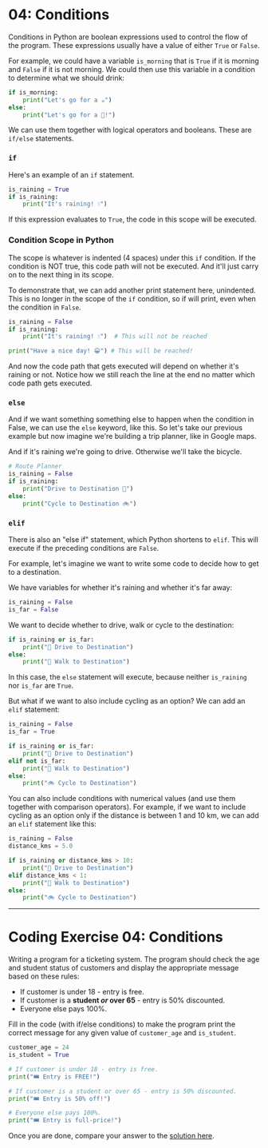 # 04: Conditions

Conditions in Python are boolean expressions used to control the flow of the program. These expressions usually have a value of either `True` or `False`.

For example, we could have a variable `is_morning` that is `True` if it is morning and `False` if it is not morning. We could then use this variable in a condition to determine what we should drink:

```python
if is_morning:
	print("Let's go for a ☕️")
else:
	print("Let's go for a 🍺!")
```

We can use them together with logical operators and booleans. These are `if/else` statements.

### `if`

Here's an example of an `if` statement.

```python
is_raining = True
if is_raining:
	print("It's raining! 💧")
```

If this expression evaluates to `True`, the code in this scope will be executed.

### Condition Scope in Python

The scope is whatever is indented (4 spaces) under this `if` condition. If the condition is NOT true, this code path will not be executed. And it'll just carry on to the next thing in its scope.

To demonstrate that, we can add another print statement here, unindented. This is no longer in the scope of the `if` condition, so if will print, even when the condition in `False`.

```python
is_raining = False
if is_raining:
	print("It's raining! 💧")  # This will not be reached

print("Have a nice day! 😀") # This will be reached!
```

And now the code path that gets executed will depend on whether it's raining or not. Notice how we still reach the line at the end no matter which code path gets executed.

### `else`

And if we want something something else to happen when the condition in False, we can use the `else` keyword, like this. So let's take our previous example but now imagine we're building a trip planner, like in Google maps.

And if it's raining we're going to drive. Otherwise we'll take the bicycle.

```python
# Route Planner
is_raining = False
if is_raining:
	print("Drive to Destination 🚗")
else:
	print("Cycle to Destination 🚲")

```

### `elif`

There is also an "else if" statement, which Python shortens to `elif`. This will execute if the preceding conditions are `False`.

For example, let's imagine we want to write some code to decide how to get to a destination.

We have variables for whether it's raining and whether it's far away:

```python
is_raining = False
is_far = False
```

We want to decide whether to drive, walk or cycle to the destination:

```python
if is_raining or is_far:
	print("🚗 Drive to Destination")
else:
	print("🚶 Walk to Destination")
```

In this case, the `else` statement will execute, because neither `is_raining` nor `is_far` are `True`.

But what if we want to also include cycling as an option? We can add an `elif` statement:

```python
is_raining = False
is_far = True

if is_raining or is_far:
	print("🚗 Drive to Destination")
elif not is_far:
	print("🚶 Walk to Destination")
else:
	print("🚲 Cycle to Destination")
```

You can also include conditions with numerical values (and use them together with comparison operators). For example, if we want to include cycling as an option only if the distance is between 1 and 10 km, we can add an `elif` statement like this:

```python
is_raining = False
distance_kms = 5.0

if is_raining or distance_kms > 10:
	print("🚗 Drive to Destination")
elif distance_kms < 1:
	print("🚶 Walk to Destination")
else:
	print("🚲 Cycle to Destination")
```

---

# Coding Exercise 04: Conditions

Writing a program for a ticketing system. The program should check the age and student status of customers and display the appropriate message based on these rules:

- If customer is under 18 - entry is free.
- If customer is a **student _or_ over 65** - entry is 50% discounted.
- Everyone else pays 100%.

Fill in the code (with if/else conditions) to make the program print the correct message for any given value of `customer_age` and `is_student`.

```python
customer_age = 24
is_student = True

# If customer is under 18 - entry is free.
print("🎟️ Entry is FREE!")

# If customer is a student or over 65 - entry is 50% discounted.
print("🎟️ Entry is 50% off!")

# Everyone else pays 100%.
print("🎟️ Entry is full-price!")
```

Once you are done, compare your answer to the [solution here](./solution_04.py).

